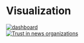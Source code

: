 # Visualization

<div class='tableauPlaceholder' id='viz1663442769400' style='position: relative'><noscript><a href='#'><img alt='dashboard ' src='https:&#47;&#47;public.tableau.com&#47;static&#47;images&#47;hw&#47;hw3_16634415055810&#47;dashboard&#47;1_rss.png' style='border: none' /></a></noscript><object class='tableauViz'  style='display:none;'><param name='host_url' value='https%3A%2F%2Fpublic.tableau.com%2F' /> <param name='embed_code_version' value='3' /> <param name='site_root' value='' /><param name='name' value='hw3_16634415055810&#47;dashboard' /><param name='tabs' value='no' /><param name='toolbar' value='yes' /><param name='static_image' value='https:&#47;&#47;public.tableau.com&#47;static&#47;images&#47;hw&#47;hw3_16634415055810&#47;dashboard&#47;1.png' /> <param name='animate_transition' value='yes' /><param name='display_static_image' value='yes' /><param name='display_spinner' value='yes' /><param name='display_overlay' value='yes' /><param name='display_count' value='yes' /><param name='language' value='en-US' /><param name='filter' value='publish=yes' /></object></div>               <script type='text/javascript'>
  var divElement = document.getElementById('viz1663442769400');
  var vizElement = divElement.getElementsByTagName('object')[0];
  if ( divElement.offsetWidth > 800 ) { vizElement.style.width='1300px';vizElement.style.height='1227px';} else if ( divElement.offsetWidth > 500 ) { vizElement.style.width='1300px';vizElement.style.height='1227px';} else { vizElement.style.width='100%';vizElement.style.height='1027px';}                     var scriptElement = document.createElement('script');
  scriptElement.src = 'https://public.tableau.com/javascripts/api/viz_v1.js';
  vizElement.parentNode.insertBefore(scriptElement, vizElement);
</script>


<div class='tableauPlaceholder' id='viz1663075068385' style='position: relative'><noscript><a href='#'><img alt='Trust in news organizations ' src='https:&#47;&#47;public.tableau.com&#47;static&#47;images&#47;Tr&#47;Trustinnewsorganizations_16630749509420&#47;Sheet1&#47;1_rss.png' style='border: none' /></a></noscript><object class='tableauViz'  style='display:none;'><param name='host_url' value='https%3A%2F%2Fpublic.tableau.com%2F' /> <param name='embed_code_version' value='3' /> <param name='site_root' value='' /><param name='name' value='Trustinnewsorganizations_16630749509420&#47;Sheet1' /><param name='tabs' value='no' /><param name='toolbar' value='yes' /><param name='static_image' value='https:&#47;&#47;public.tableau.com&#47;static&#47;images&#47;Tr&#47;Trustinnewsorganizations_16630749509420&#47;Sheet1&#47;1.png' /> <param name='animate_transition' value='yes' /><param name='display_static_image' value='yes' /><param name='display_spinner' value='yes' /><param name='display_overlay' value='yes' /><param name='display_count' value='yes' /><param name='language' value='en-US' /><param name='filter' value='publish=yes' /></object></div>                
<script type='text/javascript'>                    
  var divElement = document.getElementById('viz1663075068385');                    
  var vizElement = divElement.getElementsByTagName('object')[0];                    
  vizElement.style.width='100%';vizElement.style.height=(divElement.offsetWidth*0.75)+'px';                    
  var scriptElement = document.createElement('script');                    
  scriptElement.src = 'https://public.tableau.com/javascripts/api/viz_v1.js';                    
  vizElement.parentNode.insertBefore(scriptElement, vizElement);                
</script>

